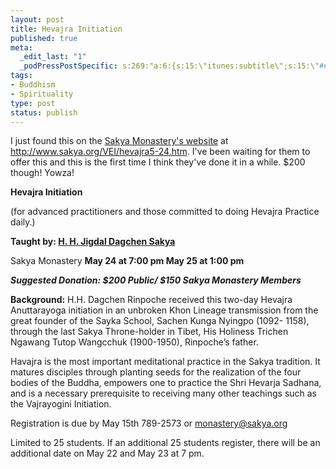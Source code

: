 ```yaml
--- 
layout: post
title: Hevajra Initiation
published: true
meta: 
  _edit_last: "1"
  _podPressPostSpecific: s:269:"a:6:{s:15:\"itunes:subtitle\";s:15:\"##PostExcerpt##\";s:14:\"itunes:summary\";s:15:\"##PostExcerpt##\";s:15:\"itunes:keywords\";s:17:\"##WordPressCats##\";s:13:\"itunes:author\";s:10:\"##Global##\";s:15:\"itunes:explicit\";s:2:\"No\";s:12:\"itunes:block\";s:2:\"No\";}";
tags: 
- Buddhism
- Spirituality
type: post
status: publish
---
```

I just found this on the <a href="http://www.sakya.org">Sakya Monastery's website</a> at <a href="http://www.sakya.org/VEI/hevajra5-24.htm">http://www.sakya.org/VEI/hevajra5-24.htm</a>.
I've been waiting for them to offer this and this is the first time I think they've done it in a while. $200 though! Yowza!

<strong>Hevajra Initiation</strong>

(for advanced practitioners and those committed to doing Hevajra Practice daily.)

<strong>Taught by:
<a href="http://www.sakya.org/SakyaMonastery/Lamas/jdsbio.htm">H. H. Jigdal Dagchen Sakya</a></strong>

Sakya Monastery
<strong>May 24 at 7:00 pm
May 25 at 1:00 pm </strong>

<strong><em>Suggested Donation: $200 Public/ $150 Sakya Monastery Members</em></strong>

<strong>Background:</strong>
H.H. Dagchen Rinpoche received this two-day Hevajra Anuttarayoga initiation in an unbroken Khon Lineage transmission from the great founder of the Sayka School, Sachen Kunga Nyingpo (1092- 1158), through the last Sakya Throne-holder in Tibet, His Holiness Trichen Ngawang Tutop Wangcchuk (1900-1950), Rinpoche’s father.

Havajra is the most important meditational practice in the Sakya tradition.
It matures disciples through planting seeds for the realization of the four bodies of the Buddha, empowers one to practice the Shri Hevarja Sadhana, and is a necessary prerequisite to receiving many other teachings such as the Vajrayogini Initiation.

Registration is due by May 15th
789-2573 or <a href="mailto:monastery@sakya.org">monastery@sakya.org</a>

Limited to 25 students.
If an additional 25 students register, there will be an additional date on May 22 and May 23 at 7 pm.
